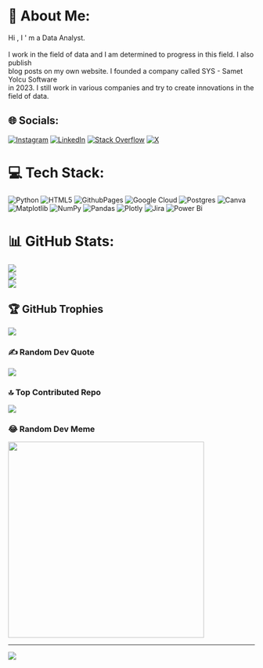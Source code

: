 # 💫 About Me:
Hi , I ' m a Data Analyst.<br><br>I work in the field of data and I am determined to progress in this field. I also publish <br>blog posts on my own website. I founded a company called SYS - Samet Yolcu Software <br>in 2023. I still work in various companies and try to create innovations in the field of data.<br>


## 🌐 Socials:
[![Instagram](https://img.shields.io/badge/Instagram-%23E4405F.svg?logo=Instagram&logoColor=white)](https://instagram.com/sametyolcusty) [![LinkedIn](https://img.shields.io/badge/LinkedIn-%230077B5.svg?logo=linkedin&logoColor=white)](https://linkedin.com/in/sametyolcusty) [![Stack Overflow](https://img.shields.io/badge/-Stackoverflow-FE7A16?logo=stack-overflow&logoColor=white)](https://stackoverflow.com/users/23614045/samet-yolcu?tab=profile) [![X](https://img.shields.io/badge/X-black.svg?logo=X&logoColor=white)](https://x.com/sametylcu) 

# 💻 Tech Stack:
![Python](https://img.shields.io/badge/python-3670A0?style=for-the-badge&logo=python&logoColor=ffdd54) ![HTML5](https://img.shields.io/badge/html5-%23E34F26.svg?style=for-the-badge&logo=html5&logoColor=white) ![GithubPages](https://img.shields.io/badge/github%20pages-121013?style=for-the-badge&logo=github&logoColor=white) ![Google Cloud](https://img.shields.io/badge/GoogleCloud-%234285F4.svg?style=for-the-badge&logo=google-cloud&logoColor=white) ![Postgres](https://img.shields.io/badge/postgres-%23316192.svg?style=for-the-badge&logo=postgresql&logoColor=white) ![Canva](https://img.shields.io/badge/Canva-%2300C4CC.svg?style=for-the-badge&logo=Canva&logoColor=white) ![Matplotlib](https://img.shields.io/badge/Matplotlib-%23ffffff.svg?style=for-the-badge&logo=Matplotlib&logoColor=black) ![NumPy](https://img.shields.io/badge/numpy-%23013243.svg?style=for-the-badge&logo=numpy&logoColor=white) ![Pandas](https://img.shields.io/badge/pandas-%23150458.svg?style=for-the-badge&logo=pandas&logoColor=white) ![Plotly](https://img.shields.io/badge/Plotly-%233F4F75.svg?style=for-the-badge&logo=plotly&logoColor=white) ![Jira](https://img.shields.io/badge/jira-%230A0FFF.svg?style=for-the-badge&logo=jira&logoColor=white) ![Power Bi](https://img.shields.io/badge/power_bi-F2C811?style=for-the-badge&logo=powerbi&logoColor=black)
# 📊 GitHub Stats:
![](https://github-readme-stats.vercel.app/api?username=sametyolcusty&theme=dark&hide_border=true&include_all_commits=false&count_private=false)<br/>
![](https://github-readme-streak-stats.herokuapp.com/?user=sametyolcusty&theme=dark&hide_border=true)<br/>
![](https://github-readme-stats.vercel.app/api/top-langs/?username=sametyolcusty&theme=dark&hide_border=true&include_all_commits=false&count_private=false&layout=compact)

## 🏆 GitHub Trophies
![](https://github-profile-trophy.vercel.app/?username=sametyolcusty&theme=onedark&no-frame=true&no-bg=true&margin-w=4)

### ✍️ Random Dev Quote
![](https://quotes-github-readme.vercel.app/api?type=horizontal&theme=radical)

### 🔝 Top Contributed Repo
![](https://github-contributor-stats.vercel.app/api?username=sametyolcusty&limit=5&theme=onedark&combine_all_yearly_contributions=true)

### 😂 Random Dev Meme
<img src='https://randommeme-five.vercel.app/' style="height: 400px;"/>

---
[![](https://visitcount.itsvg.in/api?id=sametyolcusty&icon=5&color=12)](https://visitcount.itsvg.in)

<!-- Proudly created with GPRM ( https://gprm.itsvg.in ) -->
